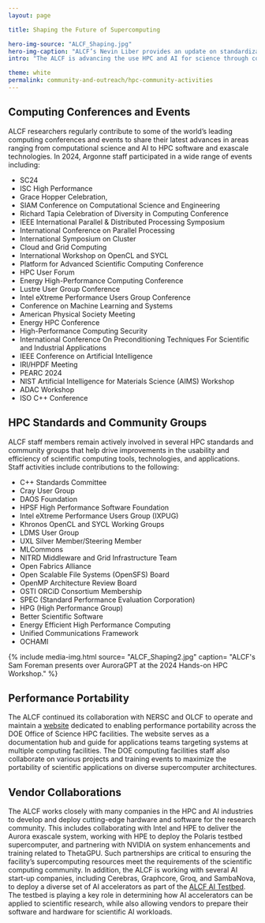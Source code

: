 ```yaml
---
layout: page

title: Shaping the Future of Supercomputing

hero-img-source: "ALCF_Shaping.jpg"
hero-img-caption: "ALCF’s Nevin Liber provides an update on standardization and performance portability efforts with C++, SYCL, and Kokkos at the 2024 Exascale Computing Project Industry and Agency Council Meeting at Argonne National Laboratory."
intro: "The ALCF is advancing the use HPC and AI for science through contributions to standards groups, conferences, and strategic partnerships with industry leaders."

theme: white
permalink: community-and-outreach/hpc-community-activities
---
```




## Computing Conferences and Events

ALCF researchers regularly contribute to some of the world’s leading computing conferences and events to share their latest advances in areas ranging from computational science and AI to HPC software and exascale technologies. In 2024, Argonne staff participated in a wide range of events including: 
- SC24
- ISC High Performance
- Grace Hopper Celebration,
- SIAM Conference on Computational Science and Engineering
- Richard Tapia Celebration of Diversity in Computing Conference
- IEEE International Parallel & Distributed Processing Symposium
- International Conference on Parallel Processing
- International Symposium on Cluster
- Cloud and Grid Computing
- International Workshop on OpenCL and SYCL
- Platform for Advanced Scientific Computing Conference
- HPC User Forum
- Energy High-Performance Computing Conference
- Lustre User Group Conference
- Intel eXtreme Performance Users Group Conference
- Conference on Machine Learning and Systems
- American Physical Society Meeting
- Energy HPC Conference
- High-Performance Computing Security
- International Conference On Preconditioning Techniques For Scientific and Industrial Applications
- IEEE Conference on Artificial Intelligence
- IRI/HPDF Meeting
- PEARC 2024
- NIST Artificial Intelligence for Materials Science (AIMS) Workshop
- ADAC Workshop
- ISO C++ Conference

## HPC Standards and Community Groups

ALCF staff members remain actively involved in several HPC standards and community groups that help drive improvements in the usability and efficiency of scientific computing tools, technologies, and applications. Staff activities include contributions to the following:
- C++ Standards Committee
- Cray User Group
- DAOS Foundation
- HPSF High Performance Software Foundation
- Intel eXtreme Performance Users Group (IXPUG)
- Khronos OpenCL and SYCL Working Groups
- LDMS User Group
- UXL Silver Member/Steering Member
- MLCommons
- NITRD Middleware and Grid Infrastructure Team
- Open Fabrics Alliance
- Open Scalable File Systems (OpenSFS) Board
- OpenMP Architecture Review Board
- OSTI ORCiD Consortium Membership
- SPEC (Standard Performance Evaluation Corporation)
- HPG (High Performance Group)
- Better Scientific Software
- Energy Efficient High Performance Computing
- Unified Communications Framework
- OCHAMI

{% include media-img.html
   source= "ALCF_Shaping2.jpg"
   caption= "ALCF's Sam Foreman presents over AuroraGPT at the 2024 Hands-on HPC Workshop."
%}

## Performance Portability

The ALCF continued its collaboration with NERSC and OLCF to operate and maintain a [website](https://performanceportability.org) dedicated to enabling performance portability across the DOE Office of Science HPC facilities. The website serves as a documentation hub and guide for applications teams targeting systems at multiple computing facilities. The DOE computing facilities staff also collaborate on various projects and training events to maximize the portability of scientific applications on diverse supercomputer architectures.

## Vendor Collaborations

The ALCF works closely with many companies in the HPC and AI industries to develop and deploy cutting-edge hardware and software for the research community. This includes collaborating with Intel and HPE to deliver the Aurora exascale system, working with HPE to deploy the Polaris testbed supercomputer, and partnering with NVIDIA on system enhancements and training related to ThetaGPU. Such partnerships are critical to ensuring the facility’s supercomputing resources meet the requirements of the scientific computing community. In addition, the ALCF is working with several AI start-up companies, including Cerebras, Graphcore, Groq, and SambaNova, to deploy a diverse set of AI accelerators as part of the [ALCF AI Testbed](https://www.alcf.anl.gov/alcf-ai-testbed). The testbed is playing a key role in determining how AI accelerators can be applied to scientific research, while also allowing vendors to prepare their software and hardware for scientific AI workloads.
